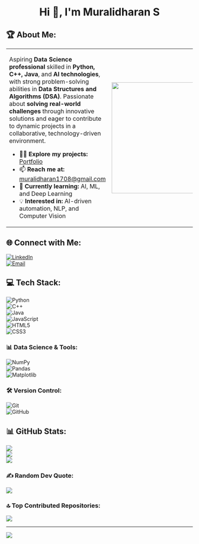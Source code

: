 <h1 align="center">Hi 👋, I'm Muralidharan S</h1>

## 🏆 About Me:

<table>
  <tr>
    <td width="60%">
      <p>Aspiring <b>Data Science professional</b> skilled in <b>Python, C++, Java</b>, and <b>AI technologies</b>, with strong problem-solving abilities in <b>Data Structures and Algorithms (DSA)</b>. Passionate about <b>solving real-world challenges</b> through innovative solutions and eager to contribute to dynamic projects in a collaborative, technology-driven environment.</p>
      <ul>
        <li>👨‍💻 <b>Explore my projects:</b> <a href="https://muralidharan-1708.github.io/muralidharan/">Portfolio</a></li>
        <li>📫 <b>Reach me at:</b> <a href="mailto:muralidharan1708@gmail.com">muralidharan1708@gmail.com</a></li>
        <li>🌱 <b>Currently learning:</b> AI, ML, and Deep Learning</li>
        <li>💡 <b>Interested in:</b> AI-driven automation, NLP, and Computer Vision</li>
      </ul>
    </td>
    <td width="40%">
      <img src="https://cdn.dribbble.com/users/1162077/screenshots/3848914/programmer.gif" width="300px">
    </td>
  </tr>
</table>


## 🌐 Connect with Me:
[![LinkedIn](https://img.shields.io/badge/LinkedIn-%230077B5.svg?logo=linkedin&logoColor=white)](https://linkedin.com/in/muralidharans1708)  
[![Email](https://img.shields.io/badge/Email-D14836?logo=gmail&logoColor=white)](mailto:muralidharan1708@gmail.com)

## 💻 Tech Stack:
![Python](https://img.shields.io/badge/python-3670A0?style=for-the-badge&logo=python&logoColor=ffdd54)  
![C++](https://img.shields.io/badge/c++-%2300599C.svg?style=for-the-badge&logo=c%2B%2B&logoColor=white)  
![Java](https://img.shields.io/badge/java-%23ED8B00.svg?style=for-the-badge&logo=openjdk&logoColor=white)  
![JavaScript](https://img.shields.io/badge/javascript-%23323330.svg?style=for-the-badge&logo=javascript&logoColor=%23F7DF1E)  
![HTML5](https://img.shields.io/badge/html5-%23E34F26.svg?style=for-the-badge&logo=html5&logoColor=white)  
![CSS3](https://img.shields.io/badge/css3-%231572B6.svg?style=for-the-badge&logo=css3&logoColor=white)  

### 📊 Data Science & Tools:
![NumPy](https://img.shields.io/badge/numpy-%23013243.svg?style=for-the-badge&logo=numpy&logoColor=white)  
![Pandas](https://img.shields.io/badge/pandas-%23150458.svg?style=for-the-badge&logo=pandas&logoColor=white)  
![Matplotlib](https://img.shields.io/badge/Matplotlib-%23ffffff.svg?style=for-the-badge&logo=Matplotlib&logoColor=black)  

### 🛠 Version Control:
![Git](https://img.shields.io/badge/git-%23F05033.svg?style=for-the-badge&logo=git&logoColor=white)  
![GitHub](https://img.shields.io/badge/github-%23121011.svg?style=for-the-badge&logo=github&logoColor=white)  

## 📊 GitHub Stats:
![](https://github-readme-stats.vercel.app/api?username=muralidharan-1708&theme=dark&hide_border=false&include_all_commits=false&count_private=false)  
![](https://github-readme-streak-stats.herokuapp.com/?user=muralidharan-1708&theme=dark&hide_border=false)  
![](https://github-readme-stats.vercel.app/api/top-langs/?username=muralidharan-1708&theme=dark&hide_border=false&include_all_commits=false&count_private=false&layout=compact)  

### ✍️ Random Dev Quote:
![](https://quotes-github-readme.vercel.app/api?type=horizontal&theme=dark)

### 🔝 Top Contributed Repositories:
![](https://github-contributor-stats.vercel.app/api?username=muralidharan-1708&limit=5&theme=dark&combine_all_yearly_contributions=true)

---
[![](https://visitcount.itsvg.in/api?id=muralidharan-1708&icon=0&color=0)](https://visitcount.itsvg.in)

<!-- Created with GPRM ( https://gprm.itsvg.in ) -->
